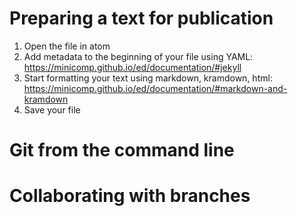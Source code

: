 # Preparing a text for publication

1. Open the file in atom
2. Add metadata to the beginning of your file using YAML: https://minicomp.github.io/ed/documentation/#jekyll
3. Start formatting your text using markdown, kramdown, html: https://minicomp.github.io/ed/documentation/#markdown-and-kramdown
4. Save your file


# Git from the command line


# Collaborating with branches
